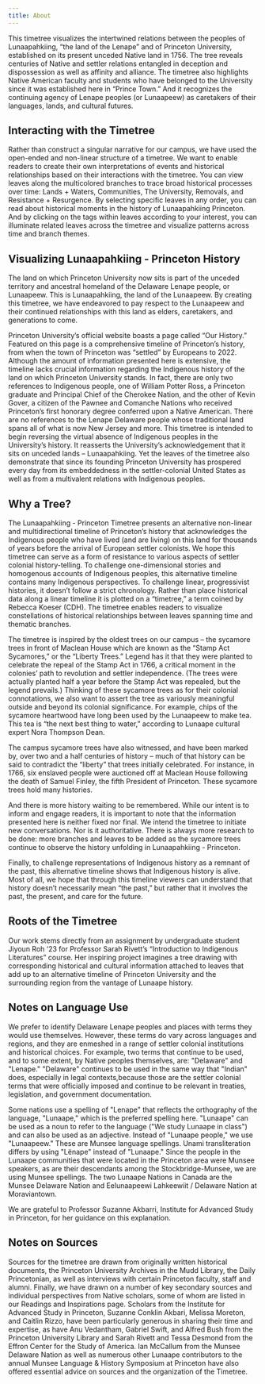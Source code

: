 ```yaml
---
title: About
---
```

This timetree visualizes the intertwined relations between the peoples of Lunaapahkiing, “the land of the Lenape” and of Princeton University, established on its present unceded Native land in 1756. The tree reveals centuries of Native and settler relations entangled in deception and dispossession as well as affinity and alliance. The timetree also highlights Native American faculty and students who have belonged to the University since it was established here in “Prince Town.” And it recognizes the continuing agency of Lenape peoples (or Lunaapeew) as caretakers of their languages, lands, and cultural futures.


## Interacting with the Timetree

Rather than construct a singular narrative for our campus, we have used the open-ended and non-linear structure of a timetree. We want to enable readers to create their own interpretations of events and historical relationships based on their interactions with the timetree. You can view leaves along the multicolored branches to trace broad historical processes over time:  Lands + Waters, Communities, The University, Removals, and Resistance + Resurgence. By selecting specific leaves in any order, you can read about historical moments in the history of Lunaapahkiing Princeton. And by clicking on the tags within leaves according to your interest, you can illuminate related leaves across the timetree and visualize patterns across time and branch themes.

## Visualizing Lunaapahkiing - Princeton History

The land on which Princeton University now sits is part of the unceded territory and ancestral homeland of the Delaware Lenape people, or Lunaapeew. This is Lunaapahkiing, the land of the Lunaapeew. By creating this timetree, we have endeavored to pay respect to the Lunaapeew and their continued relationships with this land as elders, caretakers, and generations to come.

Princeton University’s official website boasts a page called “Our History.” Featured on this page is a comprehensive timeline of Princeton’s history, from when the town of Princeton was “settled” by Europeans to 2022. Although the amount of information presented here is extensive, the timeline lacks crucial information regarding the Indigenous history of the land on which Princeton University stands. In fact, there are only two references to Indigenous people, one of William Potter Ross, a Princeton graduate and Principal Chief of the Cherokee Nation, and the other of Kevin Gover, a citizen of the Pawnee and Comanche Nations who received Princeton’s first honorary degree conferred upon a Native American. There are no references to the Lenape Delaware people whose traditional land spans all of what is now New Jersey and more. This timetree is intended to begin reversing the virtual absence of Indigenous peoples in the University’s history. It reasserts the University’s acknowledgement that it sits on unceded lands – Lunaapahkiing. Yet the leaves of the timetree also demonstrate that since its founding Princeton University has prospered every day from its embeddedness in the settler-colonial United States as well as from a multivalent relations with Indigenous peoples.

## Why a Tree?

The Lunaapahkiing - Princeton Timetree presents an alternative non-linear and multidirectional timeline of Princeton’s history that acknowledges the Indigenous people who have lived (and are living) on this land for thousands of years before the arrival of European settler colonists. We hope this timetree can serve as a form of resistance to various aspects of settler colonial history-telling. To challenge one-dimensional stories and homogenous accounts of Indigenous peoples, this alternative timeline contains many Indigenous perspectives. To challenge linear, progressivist histories, it doesn’t follow a strict chronology. Rather than  place historical data along a linear timeline it is plotted on a “timetree,” a term coined by Rebecca Koeser (CDH). The timetree enables readers to visualize constellations of historical relationships between leaves spanning time and thematic branches.

The timetree is inspired by the oldest trees on our campus –   the sycamore trees in front of Maclean House which are known as the “Stamp Act Sycamores,” or the “Liberty Trees.” Legend has it that they were planted to celebrate the repeal of the Stamp Act in 1766, a critical moment in the colonies’ path to revolution and settler independence. (The trees were actually planted half a year before the Stamp Act was repealed, but the legend prevails.) Thinking of  these sycamore trees as for their  colonial connotations, we also want to assert the tree as variously meaningful outside and beyond its colonial significance. For example, chips of the sycamore heartwood have long been used by the Lunaapeew to make tea. This tea is “the next best thing to water,” according to Lunaape cultural expert Nora Thompson Dean.

The campus sycamore trees have also witnessed, and have been marked by, over two and a half centuries of history – much of that history can be said to contradict the “liberty” that trees initially celebrated. For instance, in 1766, six enslaved people were auctioned off at Maclean House following the death of Samuel Finley, the fifth President of Princeton. These sycamore trees hold many histories.

And there is more history waiting to be remembered. While our intent is to inform and engage readers, it is important to note that the information presented here is neither fixed nor final. We intend the timetree to initiate new conversations. Nor is it authoritative. There is always more research to be done: more branches and leaves to be added as the sycamore trees continue to observe the history unfolding in Lunaapahkiing - Princeton.

Finally, to challenge representations of Indigenous history as a remnant of the past, this alternative timeline shows that Indigenous history is alive. Most of all, we hope that through this timeline viewers can understand that history doesn’t necessarily mean “the past,” but rather that it involves the past, the present, and care for the future.


## Roots of the Timetree

Our work stems directly from an assignment by undergraduate student Jiyoun Roh ‘23 for Professor Sarah Rivett’s “Introduction to Indigenous Literatures” course. Her inspiring project imagines a tree drawing with corresponding historical and cultural information attached to leaves that add up to an alternative timeline of Princeton University and the surrounding region from the vantage of Lunaape history.

## Notes on Language Use

We prefer to identify Delaware Lenape peoples and places with terms they would use themselves. However, these terms do vary across languages and regions, and they are enmeshed in a range of settler colonial institutions and historical choices. For example, two terms that continue to be used, and to some extent, by Native peoples themselves, are: "Delaware" and "Lenape." "Delaware" continues to be used in the same way that "Indian" does, especially in legal contexts,because those are the settler colonial terms that were officially imposed and continue to be relevant in treaties, legislation, and government documentation.

Some nations use a spelling of "Lenape" that reflects the orthography of the language, "Lunaape," which is the preferred spelling here. "Lunaape" can be used as a noun to refer to the language ("We study Lunaape in class") and can also be used as an adjective. Instead of "Lunaape people," we use "Lunaapeew." These are Munsee language spellings. Unami transliteration differs by using "Lënape" instead of "Lunaape." Since the people in the Lunaape communities that were located in the Princeton area were Munsee speakers, as are their descendants among the Stockbridge-Munsee, we are using Munsee spellings. The two Lunaape Nations in Canada are the Munsee Delaware Nation and Eelunaapeewi Lahkeewiit / Delaware Nation at Moraviantown.

We are grateful to Professor Suzanne Akbarri, Institute for Advanced Study in Princeton, for her guidance on this explanation.

## Notes on Sources

Sources for the timetree are drawn from originally written historical documents, the Princeton University Archives in the Mudd Library, the Daily Princetonian, as well as interviews with certain Princeton faculty, staff and alumni. Finally, we have drawn on a number of key secondary sources and individual perspectives from Native scholars, some of whom are listed in our Readings and Inspirations page. Scholars from the Institute for Advanced Study in Princeton, Suzanne Conklin Akbari, Melissa Moreton, and Caitlin Rizzo, have been particularly generous in sharing their time and expertise, as have Anu Vedantham, Gabriel Swift, and Alfred Bush from the Princeton University Library and Sarah Rivett and Tessa Desmond from the Effron Center for the Study of America. Ian McCallum from the Munsee Delaware Nation as well as numerous other Lunaape contributors to the annual Munsee Language & History Symposium at Princeton have also offered essential advice on sources and the organization of the Timetree.
